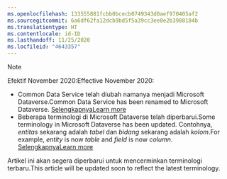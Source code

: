 ```yaml
---
ms.openlocfilehash: 133555881fcbb0bcecb0749343d0aef970405af2
ms.sourcegitcommit: 6a6df62fa12dcb9bd5f5a39cc3ee0e2b3988184b
ms.translationtype: HT
ms.contentlocale: id-ID
ms.lasthandoff: 11/25/2020
ms.locfileid: "4643357"
---
```

> [!NOTE]
> <span data-ttu-id="d6bc0-101">Efektif November 2020:</span><span class="sxs-lookup"><span data-stu-id="d6bc0-101">Effective November 2020:</span></span>
> - <span data-ttu-id="d6bc0-102">Common Data Service telah diubah namanya menjadi Microsoft Dataverse.</span><span class="sxs-lookup"><span data-stu-id="d6bc0-102">Common Data Service has been renamed to Microsoft Dataverse.</span></span> [<span data-ttu-id="d6bc0-103">Selengkapnya</span><span class="sxs-lookup"><span data-stu-id="d6bc0-103">Learn more</span></span>](https://aka.ms/PAuAppBlog)
> - <span data-ttu-id="d6bc0-104">Beberapa terminologi di Microsoft Dataverse telah diperbarui.</span><span class="sxs-lookup"><span data-stu-id="d6bc0-104">Some terminology in Microsoft Dataverse has been updated.</span></span> <span data-ttu-id="d6bc0-105">Contohnya, *entitas* sekarang adalah *tabel* dan *bidang* sekarang adalah *kolom*.</span><span class="sxs-lookup"><span data-stu-id="d6bc0-105">For example, *entity* is now *table* and *field* is now *column*.</span></span> [<span data-ttu-id="d6bc0-106">Selengkapnya</span><span class="sxs-lookup"><span data-stu-id="d6bc0-106">Learn more</span></span>](https://go.microsoft.com/fwlink/?linkid=2147247)
>
> <span data-ttu-id="d6bc0-107">Artikel ini akan segera diperbarui untuk mencerminkan terminologi terbaru.</span><span class="sxs-lookup"><span data-stu-id="d6bc0-107">This article will be updated soon to reflect the latest terminology.</span></span>
